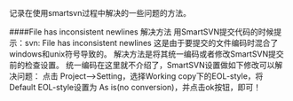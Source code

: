 记录在使用smartsvn过程中解决的一些问题的方法。

####File has inconsistent newlines 解决方法
用SmartSVN提交代码的时候提示：svn: File has inconsistent newlines
这是由于要提交的文件编码时混合了windows和unix符号导致的。
解决方法是将其统一编码或者修改SmartSVN提交前的检查设置。
统一编码在这里就不介绍了，SmartSVN设置做如下修改可以解决问题：
点击 Project–>Setting，选择Working copy下的EOL-style，将Default EOL-style设置为 As is(no conversion)，并点击ok按钮，即可！
